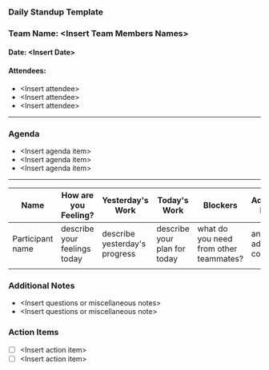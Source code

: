 ### Daily Standup Template
### Team Name: \<Insert Team Members Names>
#### Date: \<Insert Date>
#### Attendees: 
- \<Insert attendee>
- \<Insert attendee>
- \<Insert attendee>
---
### Agenda 
- \<Insert agenda item>
- \<Insert agenda item>
- \<Insert agenda item>
---

| Name |How are you Feeling?| Yesterday's Work | Today's Work | Blockers| Additional Notes |
|------|--------------------|------------------|--------------|---------|------------------|
|Participant name|describe your feelings today|describe yesterday's progress|describe your plan for today|what do you need from other teammates?|any additional comments|
|||||

### Additional Notes
- \<Insert questions or miscellaneous notes>
- \<Insert questions or miscellaneous note>

### Action Items
- [ ] \<Insert action item>
- [ ] \<Insert action item>
